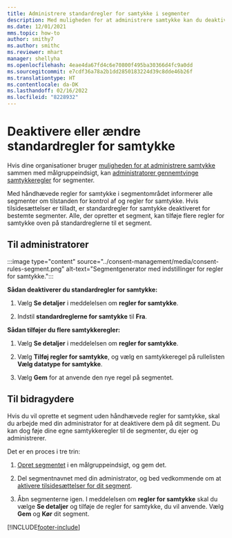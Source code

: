 ```yaml
---
title: Administrere standardregler for samtykke i segmenter
description: Med muligheden for at administrere samtykke kan du deaktivere eller ændre standardreglerne for samtykke, hvis tilsidesættelser er aktiveret.
ms.date: 12/01/2021
mms.topic: how-to
author: smithy7
ms.author: smithc
ms.reviewer: mhart
manager: shellyha
ms.openlocfilehash: 4eae4da67fd4c6e70800f495ba30366d4fc9a0dd
ms.sourcegitcommit: e7cdf36a78a2b1dd2850183224d39c8dde46b26f
ms.translationtype: HT
ms.contentlocale: da-DK
ms.lasthandoff: 02/16/2022
ms.locfileid: "8228932"
---
```

# <a name="disable-or-change-default-consent-rules"></a>Deaktivere eller ændre standardregler for samtykke

Hvis dine organisationer bruger [muligheden for at administrere samtykke](../consent-management/overview.md) sammen med målgruppeindsigt, kan [administratorer gennemtvinge samtykkeregler](activate-consent.md) for segmenter. 

Med håndhævede regler for samtykke i segmentområdet informerer alle segmenter om tilstanden for kontrol af og regler for samtykke. Hvis tilsidesættelser er tilladt, er standardregler for samtykke deaktiveret for bestemte segmenter. Alle, der opretter et segment, kan tilføje flere regler for samtykke oven på standardreglerne til et segment. 

## <a name="for-administrators"></a>Til administratorer

:::image type="content" source="../consent-management/media/consent-rules-segment.png" alt-text="Segmentgenerator med indstillinger for regler for samtykke.":::

**Sådan deaktiverer du standardregler for samtykke:**

1. Vælg **Se detaljer** i meddelelsen om **regler for samtykke**. 

1. Indstil **standardreglerne for samtykke** til **Fra**.

**Sådan tilføjer du flere samtykkeregler:**

1. Vælg **Se detaljer** i meddelelsen om **regler for samtykke**. 

1. Vælg **Tilføj regler for samtykke**, og vælg en samtykkeregel på rullelisten **Vælg datatype for samtykke**.

1. Vælg **Gem** for at anvende den nye regel på segmentet.

## <a name="for-contributors"></a>Til bidragydere

Hvis du vil oprette et segment uden håndhævede regler for samtykke, skal du arbejde med din administrator for at deaktivere dem på dit segment. Du kan dog føje dine egne samtykkeregler til de segmenter, du ejer og administrerer.

Det er en proces i tre trin: 
1. [Opret segmentet](segments.md) i en målgruppeindsigt, og gem det. 

1. Del segmentnavnet med din administrator, og bed vedkommende om at [aktivere tilsidesættelser for dit segment](activate-consent.md). 

1. Åbn segmenterne igen. I meddelelsen om **regler for samtykke** skal du vælge **Se detaljer** og tilføje de regler for samtykke, du vil anvende. Vælg **Gem** og **Kør** dit segment.



[!INCLUDE[footer-include](../includes/footer-banner.md)] 
